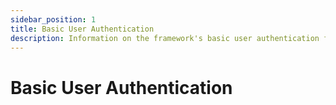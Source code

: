 ```yaml
---
sidebar_position: 1
title: Basic User Authentication
description: Information on the framework's basic user authentication functionality.
---
```


# Basic User Authentication
